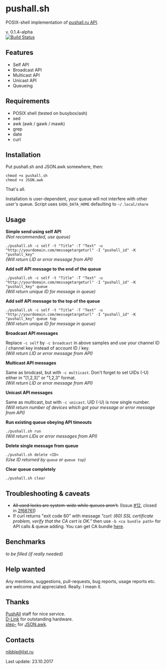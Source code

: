# pushall.sh

POSIX-shell implementation of [pushall.ru API](https://pushall.ru/blog/api).

v. 0.1.4-alpha  
[![Build Status](https://travis-ci.org/nibb13/pushall.sh.svg?branch=release-0.1.4-alpha)](https://travis-ci.org/nibb13/pushall.sh)

## Features

* Self API
* Broadcast API
* Multicast API
* Unicast API
* Queueing

## Requirements

* POSIX shell (tested on busybox/ash)
* sed
* awk (awk / gawk / mawk)
* grep
* date
* curl

## Installation

Put pushall.sh and JSON.awk somewhere, then:

	chmod +x pushall.sh
	chmod +x JSON.awk

That's all.

Installation is user-dependent, your queue will not interfere with other user's queue.
Script uses `$XDG_DATA_HOME` defaulting to `~/.local/share`

## Usage

**Simple send using self API**  
*(Not recommended, use queue)*

`./pushall.sh -c self -t "Title" -T "Text" -u "http://yourdomain.com/messagetargeturl" -I "pushall_id" -K "pushall_key"`  
*(Will return LID or error message from API)*

**Add self API message to the end of the queue**

`./pushall.sh -c self -t "Title" -T "Text" -u "http://yourdomain.com/messagetargeturl" -I "pushall_id" -K "pushall_key" queue`  
*(Will return unique ID for message in queue)*

**Add self API message to the top of the queue**

`./pushall.sh -c self -t "Title" -T "Text" -u "http://yourdomain.com/messagetargeturl" -I "pushall_id" -K "pushall_key" queue top`  
*(Will return unique ID for message in queue)*

**Broadcast API messages**

Replace `-c self` by `-c broadcast` in above samples and use your channel ID / channel key instead of account ID / key.  
*(Will return LID or error message from API)*

**Multicast API messages**

Same as brodcast, but with `-c multicast`. Don't forget to set UIDs (-U) either in "[1,2,3]" or "1,2,3" format.  
*(Will return LID or error message from API)*

**Unicast API messages**

Same as multicast, but with `-c unicast`. UID (-U) is now single number.  
*(Will return number of devices which got your message or error message from API)*

**Run existing queue obeying API timeouts**

`./pushall.sh run`  
*(Will return LIDs or error messages from API)*

**Delete single message from queue**

`./pushall.sh delete <ID>`  
*(Use ID returned by `queue` or `queue top`)*

**Clear queue completely**

`./pushall.sh clear`

## Troubleshooting & caveats

* ~~All used locks are system-wide while queues aren't.~~ (Issue [#12](https://github.com/nibb13/pushall.sh/issues/12), closed in [2f68761](https://github.com/nibb13/pushall.sh/commit/2f68761b95c11cbda751d4bb4cdebad1e54059ad))
* If curl returns "exit code 60" with message *"curl: (60) SSL certificate problem, verify that the CA cert is OK."* then use `-b <ca bundle path>` for API calls & queue adding. You can get CA bundle [here](https://curl.haxx.se/docs/caextract.html).

## Benchmarks

*to be filled (if really needed)*

## Help wanted

Any mentions, suggestions, pull-requests, bug reports, usage reports etc. are welcome and appreciated. Really. I mean it.

## Thanks

[PushAll](https://pushall.ru) staff for nice service.  
[D-Link](http://dlink.com) for outstanding hardware.  
[step-](https://github.com/step-) for [JSON.awk](https://github.com/step-/JSON.awk).

## Contacts

<nibble@list.ru>  

Last update: 23.10.2017

